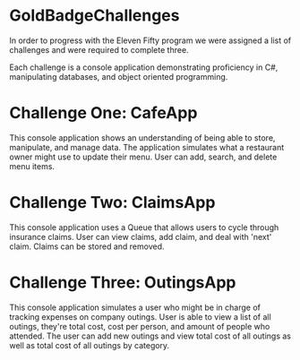 # GoldBadgeChallenges

In order to progress with the Eleven Fifty program we were assigned a list of challenges and were required to complete three.

Each challenge is a console application demonstrating proficiency in C#, manipulating databases, and object oriented programming.

# Challenge One: CafeApp

This console application shows an understanding of being able to store, manipulate, and manage data.
The application simulates what a restaurant owner might use to update their menu. User can add, search, and delete menu items.

# Challenge Two: ClaimsApp

This console application uses a Queue that allows users to cycle through insurance claims. User can view claims, add claim, and deal with 'next' claim.
Claims can be stored and removed.

# Challenge Three: OutingsApp

This console application simulates a user who might be in charge of tracking expenses on company outings. User is able to view a list of all outings, they're total cost, cost per person, and amount of people who attended. The user can add new outings and view total cost of all outings as well as total cost of all outings by category.
